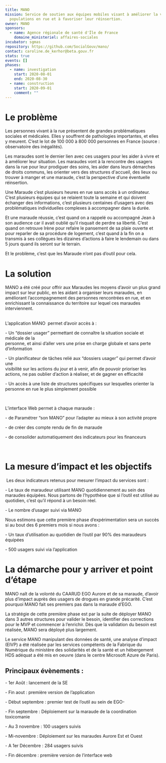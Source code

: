 ```yaml
---
title: MANO
mission: Service de soutien aux équipes mobiles visant à améliorer la vie des
  populations en rue et à favoriser leur réinsertion.
owner: MANO
sponsors:
  - name: Agence régionale de santé d'Île de France
    domaine_ministeriel: affaires-sociales
incubator: sgmas
repository: https://github.com/SocialGouv/mano/
contact: caroline.de_kerhor@beta.gouv.fr
stats: true
events: []
phases:
  - name: investigation
    start: 2020-08-01
    end: 2020-08-30
  - name: construction
    start: 2020-09-01
    comment: ""
---
```

# **Le problème**

Les personnes vivant à la rue présentent de grandes problématiques sociales et médicales. Elles y souffrent de pathologies importantes, et elles y meurent. C’est le lot de 100 000 à 800 000 personnes en France (source : observatoire des inégalités).

Les maraudes sont le dernier lien avec ces usagers pour les aider à vivre et à améliorer leur situation. Les maraudes vont à la rencontre des usagers dans la rue pour leur prodiguer des soins, les aider dans leurs démarches de droits communs, les orienter vers des structures d'accueil, des lieux ou trouver à manger et une maraude, c’est la perspective d’une éventuelle réinsertion.

Une Maraude c’est plusieurs heures en rue sans accès à un ordinateur. C’est plusieurs équipes qui se relaient toute la semaine et qui doivent échanger des informations, c’est plusieurs centaines d’usagers avec des problématiques individuelles complexes à accompagner dans la durée.

Et une maraude réussie, c’est quand on a rappelé ou accompagné Jean à son audience car il avait oublié qu’il risquait de perdre sa liberté. C’est quand on retrouve Irène pour refaire le pansement de sa plaie ouverte et pour reparler de sa procédure de logement, c’est quand à la fin on a transmis à ses collègues les dizaines d’actions à faire le lendemain ou dans 5 jours quand ils seront sur le terrain.

Et le problème, c’est que les Maraude n’ont pas d’outil pour cela.

# **La solution**

MANO a été créé pour offrir aux Maraudes les moyens d’avoir un plus grand impact sur leur public, en les aidant à organiser leurs maraudes, en améliorant l’accompagnement des personnes rencontrées en rue, et en enrichissant la connaissance du territoire sur lequel ces maraudes interviennent.

\
L’application MANO  permet d’avoir accès à :

\- Un “dossier usager” permettant de connaître la situation sociale et médicale de la\
personne, et ainsi d’aller vers une prise en charge globale et sans perte d’information

\- Un planificateur de tâches relié aux “dossiers usager” qui permet d’avoir une\
visibilité sur les actions du jour et à venir, afin de pouvoir prioriser les actions, ne pas oublier d’action à réaliser, et de gagner en efficacité

\- Un accès à une liste de structures spécifiques sur lesquelles orienter la personne en rue le plus simplement possible

 

L’interface Web permet à chaque maraude :

\- de Paramétrer “son MANO” pour l’adapter au mieux à son activité propre

\- de créer des compte rendu de fin de maraude

\- de consolider automatiquement des indicateurs pour les financeurs

 

# **La mesure d’impact et les objectifs**

 Les deux indicateurs retenus pour mesurer l’impact du services sont :

\- Le taux de maraudeur utilisant MANO quotidiennement au sein des maraudes équipées. Nous partons de l’hypothèse que si l’outil est utilisé au quotidien, c’est qu’il répond à un besoin réel.

\- Le nombre d’usager suivi via MANO

Nous estimons que cette première phase d’expérimentation sera un succès si au bout des 6 premiers mois si nous avons :

\- Un taux d’utilisation au quotidien de l’outil par 90% des maraudeurs équipées

\- 500 usagers suivi via l’application

# **La démarche pour y arriver et point d’étape**

MANO naît de la volonté du CAARUD EGO Aurore et de sa maraude, d’avoir plus d’impact auprès des usagers de drogues en grande précarité. C’est pourquoi MANO fait ses premiers pas dans la maraude d’EGO.

La stratégie de cette première phase est par la suite de déployer MANO dans 3 autres structures pour valider le besoin, identifier des corrections pour le MVP et commencer à l’enrichir. Dès que la validation du besoin est réalisée, MANO sera déployé plus largement.

Le service MANO manipulant des données de santé, une analyse d’impact (EIVP) a été réalisée par les services compétents de la Fabrique du Numérique du ministère des solidarités et de la santé et un hébergement HDS adéquat a été mis en oeuvre (dans le centre Microsoft Azure de Paris).



## Principaux évènements :

\- 1er Août : lancement de la SE

\- Fin aout : première version de l’application

\- Début septembre : premier test de l’outil au sein de EGO-

\- Fin septembre : Déploiement sur la maraude de la coordination toxicomanie

\- Au 3 novembre : 100 usagers suivis

\- Mi-novembre : Déploiement sur les maraudes Aurore Est et Ouest

\- A 1er Décembre : 284 usagers suivis

\- Fin décembre : première version de l’interface web
